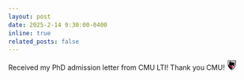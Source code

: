 ```yaml
---
layout: post
date: 2025-2-14 9:30:00-0400
inline: true
related_posts: false
---
```


Received my PhD admission letter from CMU LTI! Thank you CMU! <img src="/assets/img/CMU_log.jpeg" alt="logo" width="20"/>